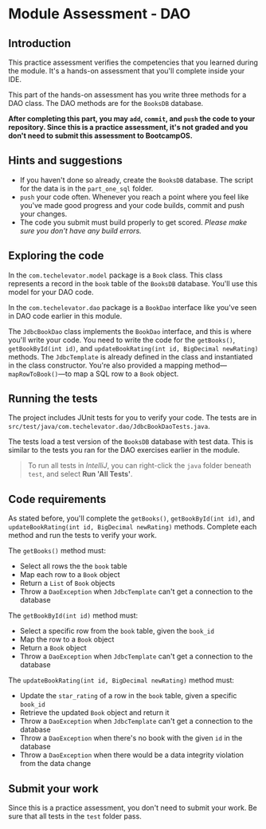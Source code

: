 # Module Assessment - DAO

## Introduction

This practice assessment verifies the competencies that you learned during the module. It's a hands-on assessment that you'll complete inside your IDE.

This part of the hands-on assessment has you write three methods for a DAO class. The DAO methods are for the `BooksDB` database.

**After completing this part, you may `add`, `commit`, and `push` the code to your repository. Since this is a practice assessment, it's not graded and you don't need to submit this assessment to BootcampOS.**

## Hints and suggestions

* If you haven't done so already, create the `BooksDB` database. The script for the data is in the `part_one_sql` folder.
* `push` your code often. Whenever you reach a point where you feel like you've made good progress and your code builds, commit and push your changes.
* The code you submit must build properly to get scored. _Please make sure you don't have any build errors._

## Exploring the code

In the `com.techelevator.model` package is a `Book` class. This class represents a record in the `book` table of the `BooksDB` database. You'll use this model for your DAO code.

In the `com.techelevator.dao` package is a `BookDao` interface like you've seen in DAO code earlier in this module.

The `JdbcBookDao` class implements the `BookDao` interface, and this is where you'll write your code. You need to write the code for the `getBooks()`, `getBookById(int id)`, and `updateBookRating(int id, BigDecimal newRating)` methods. The `JdbcTemplate` is already defined in the class and instantiated in the class constructor. You're also provided a mapping method—`mapRowToBook()`—to map a SQL row to a `Book` object.

## Running the tests

The project includes JUnit tests for you to verify your code. The tests are in `src/test/java/com.techelevator.dao/JdbcBookDaoTests.java`.

The tests load a test version of the `BooksDB` database with test data. This is similar to the tests you ran for the DAO exercises earlier in the module.

> To run all tests in _IntelliJ_, you can right-click the `java` folder beneath `test`, and select **Run 'All Tests'**.

## Code requirements

As stated before, you'll complete the `getBooks()`, `getBookById(int id)`, and `updateBookRating(int id, BigDecimal newRating)` methods. Complete each method and run the tests to verify your work.

The `getBooks()` method must:
* Select all rows the the `book` table
* Map each row to a `Book` object
* Return a `List` of `Book` objects
* Throw a `DaoException` when `JdbcTemplate` can't get a connection to the database

The `getBookById(int id)` method must:
* Select a specific row from the `book` table, given the `book_id`
* Map the row to a `Book` object
* Return a `Book` object
* Throw a `DaoException` when `JdbcTemplate` can't get a connection to the database

The `updateBookRating(int id, BigDecimal newRating)` method must:
* Update the `star_rating` of a row in the `book` table, given a specific `book_id`
* Retrieve the updated `Book` object and return it
* Throw a `DaoException` when `JdbcTemplate` can't get a connection to the database
* Throw a `DaoException` when there's no book with the given `id` in the database
* Throw a `DaoException` when there would be a data integrity violation from the data change

## Submit your work

Since this is a practice assessment, you don't need to submit your work. Be sure that all tests in the `test` folder pass.
